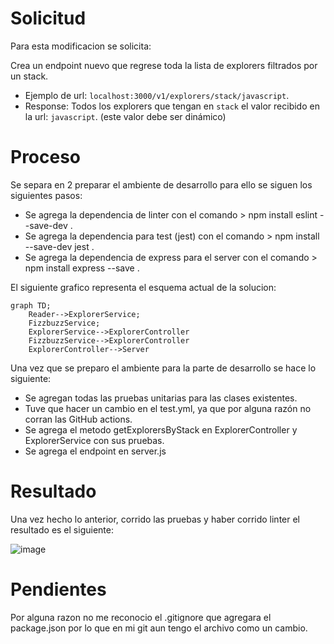 # Solicitud

Para esta modificacion se solicita:

Crea un endpoint nuevo que regrese toda la lista de explorers filtrados por un stack.

  - Ejemplo de url: `localhost:3000/v1/explorers/stack/javascript`.
  - Response: Todos los explorers que tengan en `stack` el valor recibido en la url: `javascript`. (este valor debe ser dinámico)

# Proceso

Se separa en 2 preparar el ambiente de desarrollo para ello se siguen los siguientes pasos:
  - Se agrega la dependencia de linter con el comando > npm install eslint --save-dev .
  - Se agrega la dependencia para test (jest) con el comando > npm install --save-dev jest .
  - Se agrega la dependencia de express para el server con el comando > npm install express --save .

El siguiente grafico representa el esquema actual de la solucion:
```mermaid
graph TD;
    Reader-->ExplorerService;
    FizzbuzzService;
    ExplorerService-->ExplorerController
    FizzbuzzService-->ExplorerController
    ExplorerController-->Server
```

Una vez que se preparo el ambiente para la parte de desarrollo se hace lo siguiente:
  - Se agregan todas las pruebas unitarias para las clases existentes.
  - Tuve que hacer un cambio en el test.yml, ya que por alguna razón no corran las GitHub actions.
  - Se agrega el metodo getExplorersByStack en ExplorerController y ExplorerService con sus pruebas.
  - Se agrega el endpoint en server.js

# Resultado

Una vez hecho lo anterior, corrido las pruebas y haber corrido linter el resultado es el siguiente:

![image](https://user-images.githubusercontent.com/99153503/166164720-0b6419e7-487d-4bb2-969d-5dd8ed5bc371.gif)

# Pendientes

Por alguna razon no me reconocio el .gitignore que agregara el package.json por lo que en mi git aun tengo el archivo como un cambio.
